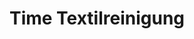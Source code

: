 ---
title: "Time Textilreinigung"
url: /muenchen/time-textilreinigung-stuntzstrasse/
shop: Wäscherei
---